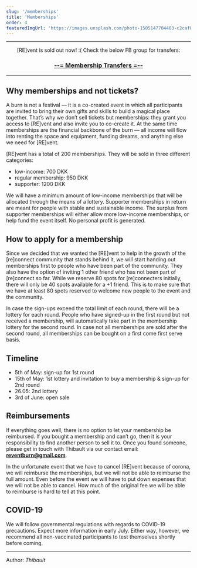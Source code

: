 ```yaml
---
slug: '/memberships'
title: 'Memberships'
order: 4
featuredImgUrl: 'https://images.unsplash.com/photo-1505147704403-c2caf85db293?ixid=MnwxMjA3fDB8MHxwaG90by1wYWdlfHx8fGVufDB8fHx8&ixlib=rb-1.2.1&auto=format&fit=crop&w=1948&q=80'
---
```


---

<p style="text-align: center;"> [RE]vent is sold out now! :( Check the below FB group for transfers:</p>

<a href="https://www.facebook.com/groups/840400883237015" target="_blank" rel="noreferrer"><h3 style="text-align: center;"> --= Membership Transfers =-- </h3></a>

---

## Why memberships and not tickets?

A burn is not a festival — it is a co-created event in which all participants are invited to bring their own gifts and skills to build a magical place together. That’s why we don’t sell tickets but memberships: they grant you access to [RE]vent and also invite you to co-create it. At the same time memberships are the financial backbone of the burn — all income will flow into renting
the space and equipment, funding dreams, and anything else we need for [RE]vent.

[RE]vent has a total of 200 memberships. They will be sold in three different categories:

- low-income: 700 DKK
- regular membership: 950 DKK
- supporter: 1200 DKK

We will have a minimum amount of low-income memberships that will be allocated through the means of a lottery. Supporter memberships in return are meant for people with stable and sustainable income. The surplus from supporter memberships will either allow more low-income memberships, or help fund the event itself. No personal profit is generated.

## How to apply for a membership

Since we decided that we wanted the [RE]vent to help in the growth of the [re]connect community that stands behind it, we will start handing out memberships first to people who have been part of the community. They also have the option of inviting 1 other friend who has not been part of [re]connect so far. While we reserve 80 spots for [re]connecters initially, there will only be 40 spots available for a +1 friend. This is to make sure that we have at least 80 spots reserved to welcome new people to the event and the community.

In case the sign-ups exceed the total limit of each round, there will be a lottery for each round. People who have signed-up in the first round but not received a membership, will automatically take part in the membership lottery for the second round. In case not all memberships are sold after the second round, all memberships can be bought on a first come first serve basis.

## Timeline

- 5th of May: sign-up for 1st round
- 15th of May: 1st lottery and invitation to buy a membership & sign-up for 2nd round
- 26.05: 2nd lottery
- 3rd of June: open sale

## Reimbursements

If everything goes well, there is no option to let your membership be reimbursed. If you bought a membership and can’t go, then it is your responsibility to find another person to sell it to. Once you found someone, please get in touch with Thibault via our contact email: **reventburn@gmail.com**.

In the unfortunate event that we have to cancel [RE]vent because of corona, we will reimburse the memberships, but we will not be able to reimburse the full amount. Even before the event we will have to put down expenses that we will not be able to cancel. How much of the original fee we will be able to reimburse is hard to tell at this point.

## COVID-19

We will follow governmental regulations with regards to COVID-19 precautions. Expect more information in early July. Either way, however, we recommend all non-vaccinated participants to test themselves shortly before coming.

---

Author: _Thibault_

